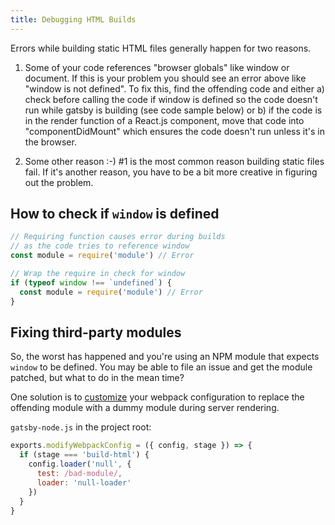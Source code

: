 ```yaml
---
title: Debugging HTML Builds
---
```


Errors while building static HTML files generally happen for two reasons.

1. Some of your code references "browser globals" like window or document.  If
   this is your problem you should see an error above like "window is not
   defined".  To fix this, find the offending code and either a) check before
   calling the code if window is defined so the code doesn't run while gatsby
   is building (see code sample below) or b) if the code is in the render
   function of a React.js component, move that code into "componentDidMount"
   which ensures the code doesn't run unless it's in the browser.

2. Some other reason :-) #1 is the most common reason building static files
   fail. If it's another reason, you have to be a bit more creative in figuring
   out the problem.

## How to check if `window` is defined

```javascript
// Requiring function causes error during builds
// as the code tries to reference window
const module = require('module') // Error

// Wrap the require in check for window
if (typeof window !== `undefined`) {
  const module = require('module') // Error
}
```

## Fixing third-party modules

So, the worst has happened and you're using an NPM module that expects `window` to be defined.  You may be able to file an issue and get the module patched, but what to do in the mean time?

One solution is to [customize](../add-custom-webpack-config) your webpack configuration to replace the offending module with a dummy module during server rendering.

`gatsby-node.js` in the project root:
```js
exports.modifyWebpackConfig = ({ config, stage }) => {
  if (stage === 'build-html') {
    config.loader('null', {
      test: /bad-module/,
      loader: 'null-loader'
    })
  }
}
```

